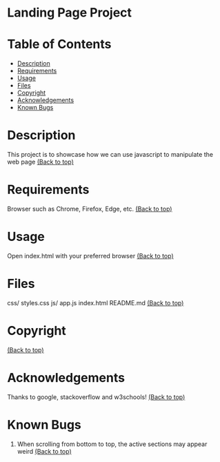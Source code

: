 # Landing Page Project

# Table of Contents

* [Description](#Description)
* [Requirements](#Requirements)
* [Usage](#Usage)
* [Files](#Files)
* [Copyright](#Copyright)
* [Acknowledgements](#Acknowledgements)
* [Known Bugs](#Known-Bugs)

# Description
This project is to showcase how we can use javascript to manipulate the web page
[(Back to top)](#table-of-contents)

# Requirements
Browser such as Chrome, Firefox, Edge, etc.
[(Back to top)](#table-of-contents)

# Usage
Open index.html with your preferred browser
[(Back to top)](#table-of-contents)

# Files
css/
    styles.css
js/
    app.js
index.html
README.md
[(Back to top)](#table-of-contents)

# Copyright
[(Back to top)](#table-of-contents)

# Acknowledgements
Thanks to google, stackoverflow and w3schools!
[(Back to top)](#table-of-contents)

# Known Bugs
1. When scrolling from bottom to top, the active sections may appear weird
[(Back to top)](#table-of-contents)
